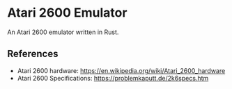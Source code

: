 # Atari 2600 Emulator
An Atari 2600 emulator written in Rust.


## References
* Atari 2600 hardware: https://en.wikipedia.org/wiki/Atari_2600_hardware
* Atari 2600 Specifications: https://problemkaputt.de/2k6specs.htm
